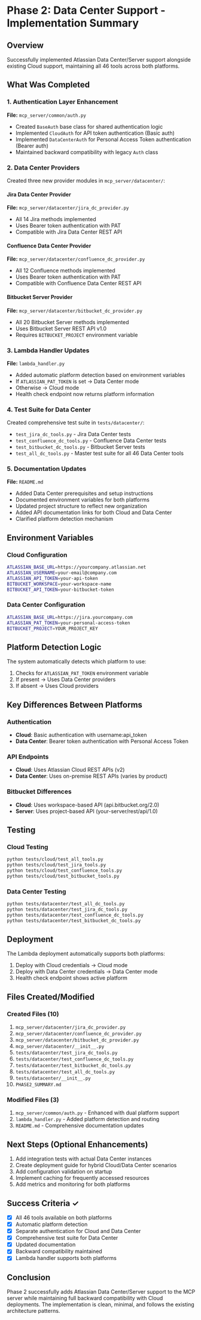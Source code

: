 # Phase 2: Data Center Support - Implementation Summary

## Overview
Successfully implemented Atlassian Data Center/Server support alongside existing Cloud support, maintaining all 46 tools across both platforms.

## What Was Completed

### 1. Authentication Layer Enhancement
**File:** `mcp_server/common/auth.py`
- Created `BaseAuth` base class for shared authentication logic
- Implemented `CloudAuth` for API token authentication (Basic auth)
- Implemented `DataCenterAuth` for Personal Access Token authentication (Bearer auth)
- Maintained backward compatibility with legacy `Auth` class

### 2. Data Center Providers
Created three new provider modules in `mcp_server/datacenter/`:

#### Jira Data Center Provider
**File:** `mcp_server/datacenter/jira_dc_provider.py`
- All 14 Jira methods implemented
- Uses Bearer token authentication with PAT
- Compatible with Jira Data Center REST API

#### Confluence Data Center Provider
**File:** `mcp_server/datacenter/confluence_dc_provider.py`
- All 12 Confluence methods implemented
- Uses Bearer token authentication with PAT
- Compatible with Confluence Data Center REST API

#### Bitbucket Server Provider
**File:** `mcp_server/datacenter/bitbucket_dc_provider.py`
- All 20 Bitbucket Server methods implemented
- Uses Bitbucket Server REST API v1.0
- Requires `BITBUCKET_PROJECT` environment variable

### 3. Lambda Handler Updates
**File:** `lambda_handler.py`
- Added automatic platform detection based on environment variables
- If `ATLASSIAN_PAT_TOKEN` is set → Data Center mode
- Otherwise → Cloud mode
- Health check endpoint now returns platform information

### 4. Test Suite for Data Center
Created comprehensive test suite in `tests/datacenter/`:
- `test_jira_dc_tools.py` - Jira Data Center tests
- `test_confluence_dc_tools.py` - Confluence Data Center tests
- `test_bitbucket_dc_tools.py` - Bitbucket Server tests
- `test_all_dc_tools.py` - Master test suite for all 46 Data Center tools

### 5. Documentation Updates
**File:** `README.md`
- Added Data Center prerequisites and setup instructions
- Documented environment variables for both platforms
- Updated project structure to reflect new organization
- Added API documentation links for both Cloud and Data Center
- Clarified platform detection mechanism

## Environment Variables

### Cloud Configuration
```bash
ATLASSIAN_BASE_URL=https://yourcompany.atlassian.net
ATLASSIAN_USERNAME=your-email@company.com
ATLASSIAN_API_TOKEN=your-api-token
BITBUCKET_WORKSPACE=your-workspace-name
BITBUCKET_API_TOKEN=your-bitbucket-token
```

### Data Center Configuration
```bash
ATLASSIAN_BASE_URL=https://jira.yourcompany.com
ATLASSIAN_PAT_TOKEN=your-personal-access-token
BITBUCKET_PROJECT=YOUR_PROJECT_KEY
```

## Platform Detection Logic
The system automatically detects which platform to use:
1. Checks for `ATLASSIAN_PAT_TOKEN` environment variable
2. If present → Uses Data Center providers
3. If absent → Uses Cloud providers

## Key Differences Between Platforms

### Authentication
- **Cloud**: Basic authentication with username:api_token
- **Data Center**: Bearer token authentication with Personal Access Token

### API Endpoints
- **Cloud**: Uses Atlassian Cloud REST APIs (v2)
- **Data Center**: Uses on-premise REST APIs (varies by product)

### Bitbucket Differences
- **Cloud**: Uses workspace-based API (api.bitbucket.org/2.0)
- **Server**: Uses project-based API (your-server/rest/api/1.0)

## Testing

### Cloud Testing
```bash
python tests/cloud/test_all_tools.py
python tests/cloud/test_jira_tools.py
python tests/cloud/test_confluence_tools.py
python tests/cloud/test_bitbucket_tools.py
```

### Data Center Testing
```bash
python tests/datacenter/test_all_dc_tools.py
python tests/datacenter/test_jira_dc_tools.py
python tests/datacenter/test_confluence_dc_tools.py
python tests/datacenter/test_bitbucket_dc_tools.py
```

## Deployment
The Lambda deployment automatically supports both platforms:
1. Deploy with Cloud credentials → Cloud mode
2. Deploy with Data Center credentials → Data Center mode
3. Health check endpoint shows active platform

## Files Created/Modified

### Created Files (10)
1. `mcp_server/datacenter/jira_dc_provider.py`
2. `mcp_server/datacenter/confluence_dc_provider.py`
3. `mcp_server/datacenter/bitbucket_dc_provider.py`
4. `mcp_server/datacenter/__init__.py`
5. `tests/datacenter/test_jira_dc_tools.py`
6. `tests/datacenter/test_confluence_dc_tools.py`
7. `tests/datacenter/test_bitbucket_dc_tools.py`
8. `tests/datacenter/test_all_dc_tools.py`
9. `tests/datacenter/__init__.py`
10. `PHASE2_SUMMARY.md`

### Modified Files (3)
1. `mcp_server/common/auth.py` - Enhanced with dual platform support
2. `lambda_handler.py` - Added platform detection and routing
3. `README.md` - Comprehensive documentation updates

## Next Steps (Optional Enhancements)
1. Add integration tests with actual Data Center instances
2. Create deployment guide for hybrid Cloud/Data Center scenarios
3. Add configuration validation on startup
4. Implement caching for frequently accessed resources
5. Add metrics and monitoring for both platforms

## Success Criteria ✓
- [x] All 46 tools available on both platforms
- [x] Automatic platform detection
- [x] Separate authentication for Cloud and Data Center
- [x] Comprehensive test suite for Data Center
- [x] Updated documentation
- [x] Backward compatibility maintained
- [x] Lambda handler supports both platforms

## Conclusion
Phase 2 successfully adds Atlassian Data Center/Server support to the MCP server while maintaining full backward compatibility with Cloud deployments. The implementation is clean, minimal, and follows the existing architecture patterns.
